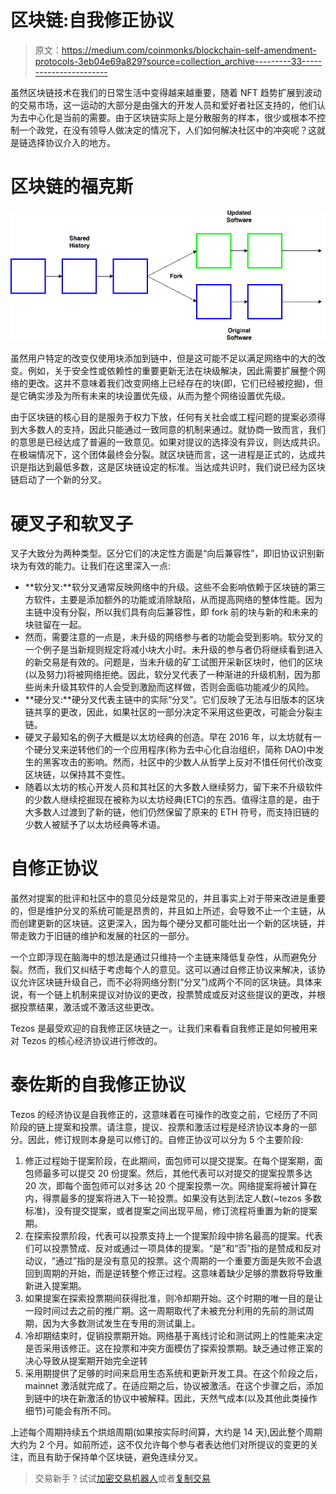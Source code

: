 # 区块链:自我修正协议

> 原文：<https://medium.com/coinmonks/blockchain-self-amendment-protocols-3eb04e69a829?source=collection_archive---------33----------------------->

虽然区块链技术在我们的日常生活中变得越来越重要，随着 NFT 趋势扩展到波动的交易市场，这一运动的大部分是由强大的开发人员和爱好者社区支持的，他们认为去中心化是当前的需要。由于区块链实际上是分散服务的样本，很少或根本不控制一个政党，在没有领导人做决定的情况下，人们如何解决社区中的冲突呢？这就是链选择协议介入的地方。

# 区块链的福克斯

![](img/20847adc03bb6a182fa2ae1080b4d348.png)

虽然用户特定的改变仅使用块添加到链中，但是这可能不足以满足网络中的大的改变。例如，关于安全性或依赖性的重要更新无法在块级解决，因此需要扩展整个网络的更改。这并不意味着我们改变网络上已经存在的块(即，它们已经被挖掘)，但是它确实涉及为所有未来的块设置优先级，从而为整个网络设置优先级。

由于区块链的核心目的是服务于权力下放，任何有关社会或工程问题的提案必须得到大多数人的支持，因此只能通过一致同意的机制来通过。就协商一致而言，我们的意思是已经达成了普遍的一致意见。如果对提议的选择没有异议，则达成共识。在极端情况下，这个团体最终会分裂。就区块链而言，这一进程是正式的，达成共识是指达到最低多数，这是区块链设定的标准。当达成共识时，我们说已经为区块链启动了一个新的分叉。

# 硬叉子和软叉子

叉子大致分为两种类型。区分它们的决定性方面是“向后兼容性”，即旧协议识别新块为有效的能力。让我们在这里深入一点:

*   **软分叉:**软分叉通常反映网络中的升级。这些不会影响依赖于区块链的第三方软件，主要是添加额外的功能或消除缺陷，从而提高网络的整体性能。因为主链中没有分裂，所以我们具有向后兼容性，即 fork 前的块与新的和未来的块驻留在一起。
*   然而，需要注意的一点是，未升级的网络参与者的功能会受到影响。软分叉的一个例子是当新规则规定将减小块大小时。未升级的参与者仍将继续看到进入的新交易是有效的。问题是，当未升级的矿工试图开采新区块时，他们的区块(以及努力)将被网络拒绝。因此，软分叉代表了一种渐进的升级机制，因为那些尚未升级其软件的人会受到激励而这样做，否则会面临功能减少的风险。
*   **硬分叉:**硬分叉代表主链中的实际“分叉”。它们反映了无法与旧版本的区块链共享的更改，因此，如果社区的一部分决定不采用这些更改，可能会分裂主链。
*   硬叉子最知名的例子大概是以太坊经典的创造。早在 2016 年，以太坊就有一个硬分叉来逆转他们的一个应用程序(称为去中心化自治组织，简称 DAO)中发生的黑客攻击的影响。然而，社区中的少数人从哲学上反对不惜任何代价改变区块链，以保持其不变性。
*   随着以太坊的核心开发人员和其社区的大多数人继续努力，留下来不升级软件的少数人继续挖掘现在被称为以太坊经典(ETC)的东西。值得注意的是，由于大多数人过渡到了新的链，他们仍然保留了原来的 ETH 符号，而支持旧链的少数人被赋予了以太坊经典等术语。

# 自修正协议

虽然对提案的批评和社区中的意见分歧是常见的，并且事实上对于带来改进是重要的，但是维护分叉的系统可能是昂贵的，并且如上所述，会导致不止一个主链，从而创建更新的区块链。这更深入，因为每个硬分叉都可能吐出一个新的区块链，并带走致力于旧链的维护和发展的社区的一部分。

一个立即浮现在脑海中的想法是通过只维持一个主链来降低复杂性，从而避免分裂。然而，我们又纠结于考虑每个人的意见。这可以通过自修正协议来解决，该协议允许区块链升级自己，而不必将网络分割(“分叉”)成两个不同的区块链。具体来说，有一个链上机制来提议对协议的更改，投票赞成或反对这些提议的更改，并根据投票结果，激活或不激活这些更改。

Tezos 是最受欢迎的自我修正区块链之一。让我们来看看自我修正是如何被用来对 Tezos 的核心经济协议进行修改的。

# 泰佐斯的自我修正协议

Tezos 的经济协议是自我修正的，这意味着在可操作的改变之前，它经历了不同阶段的链上提案和投票。请注意，提议、投票和激活过程是经济协议本身的一部分。因此，修订规则本身是可以修订的。自修正协议可以分为 5 个主要阶段:

1.  修正过程始于提案阶段，在此期间，面包师可以提交提案。在每个提案期，面包师最多可以提交 20 份提案。然后，其他代表可以对提交的提案投票多达 20 次，即每个面包师可以对多达 20 个提案投票一次。网络提案将被计算在内，得票最多的提案将进入下一轮投票。如果没有达到法定人数(~tezos 多数标准)，没有提交提案，或者提案之间出现平局，修订流程将重置为新的提案期。
2.  在探索投票阶段，代表可以投票支持上一个提案阶段中排名最高的提案。代表们可以投票赞成、反对或通过一项具体的提案。“是”和“否”指的是赞成和反对动议，“通过”指的是没有意见的投票。这个周期的一个重要方面是失败不会退回到周期的开始，而是逆转整个修正过程。这意味着缺少足够的票数将导致重新进入提案期。
3.  如果提案在探索投票期间获得批准，则冷却期开始。这个时期的唯一目的是让一段时间过去之前的推广期。这一周期取代了未被充分利用的先前的测试周期，因为大多数测试发生在专用的测试巢上。
4.  冷却期结束时，促销投票期开始。网络基于离线讨论和测试网上的性能来决定是否采用该修正。这在投票和冲突方面模仿了探索投票期。缺乏通过修正案的决心导致从提案期开始完全逆转
5.  采用期提供了足够的时间来启用生态系统和更新开发工具。在这个阶段之后，mainnet 激活就完成了。在适应期之后，协议被激活。在这个步骤之后，添加到链中的块在新激活的协议中被解释。因此，天然气成本(以及其他此类操作细节)可能会有所不同。

上述每个周期持续五个烘焙周期(如果按实际时间算，大约是 14 天),因此整个周期大约为 2 个月。如前所述，这不仅允许每个参与者表达他们对所提议的变更的关注，而且有助于保持单个区块链，避免连续分叉。

> 交易新手？试试[加密交易机器人](/coinmonks/crypto-trading-bot-c2ffce8acb2a)或者[复制交易](/coinmonks/top-10-crypto-copy-trading-platforms-for-beginners-d0c37c7d698c)